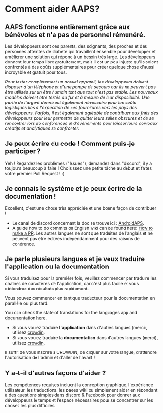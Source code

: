 # Comment aider AAPS?

## AAPS fonctionne entièrement grâce aux bénévoles et n'a pas de personnel rémunéré.

Les développeurs sont des parents, des soignants, des proches et des personnes atteintes de diabète qui travaillent ensemble pour développer et améliorer une solution qui répond à un besoin très large.  Les développeurs donnent leur temps libre gratuitement, mais il est un peu injuste qu'ils soient confrontés à des coûts supplémentaires pour créer quelque chose d'aussi incroyable et gratuit pour tous.

_Pour tester complètement un nouvel appareil, les développeurs doivent disposer d'un téléphone et d'une pompe de secours car ils ne peuvent pas être utilisés sur un être humain tant que tout n'est pas stable.  Les nouveaux modèles doivent être testés au fur et à mesure de leur disponibilité.  Une partie de l'argent donné est également nécessaire pour les coûts logistiques liés à l'expédition de ces fournitures vers les pays des développeurs.  Parfois, il est également agréable de contribuer aux frais des développeurs pour leur permettre de quitter leurs salles obscures et de se rencontrer lors de conférences et d’événements pour laisser leurs cerveaux créatifs et analytiques se confronter._

## Je peux écrire du code ! Comment puis-je participer ?

Yeh ! Regardez les problèmes ("Issues"), demandez dans "discord", il y a toujours beaucoup à faire !
Choisissez une petite tâche au début et faites votre premier Pull Request ! :)

## Je connais le système et je peux écrire de la documentation !

Excellent, c'est une chose très appréciée et une bonne façon de contribuer !

- Le canal de discord concernant la doc se trouve ici : [AndroidAPS](https://discord.gg/4fQUWHZ4Mw).
- A guide how to do commits on English wiki can be found here: [How to make a PR](../SupportingAaps/HowToEditTheDocs.md). Les autres langues ne sont que traduites de l'anglais et ne peuvent pas être éditées indépendamment pour des raisons de cohérence.

## Je parle plusieurs langues et je veux traduire l'application ou la documentation

Si vous traduisez pour la première fois, veuillez commencer par traduire les chaînes de caractères de l'application, car c'est plus facile et vous obtiendrez des résultats plus rapidement.

Vous pouvez commencer en tant que traducteur pour la documentation en parallèle ou plus tard.

You can check the state of translations for the languages app and documentation [here](StateOfTranslations).

- Si vous voulez traduire **l'application** dans d'autres langues (merci), utilisez [crowdin](https://crowdin.com/project/androidaps).
- Si vous voulez traduire la **documentation** dans d'autres langues (merci), utilisez [crowdin](https://crowdin.com/project/androidapsdocs).

Il suffit de vous inscrire à CROWDIN, de cliquer sur votre langue, d'attendre l'autorisation de l'admin et d'aller de l'avant !

## Y a-t-il d'autres façons d'aider ?

Les compétences requises incluent la conception graphique, l'expérience utilisateur, les traductions, les pages wiki ou simplement aider en répondant à des questions simples dans discord & Facebook pour donner aux développeurs le temps et l’espace nécessaires pour se concentrer sur les choses les plus difficiles.
